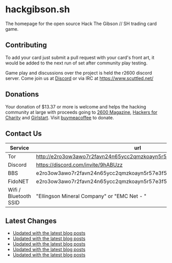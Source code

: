 # hackgibson.sh
The homepage for the open source Hack The Gibson // SH trading card game.


## Contributing

To add your card just submit a pull request with your card's front art, it would be added to the next run of set after community play testing.

Game play and discussions over the project is held the r2600 discord server. Come join us at [Discord](https://discord.com/invite/9hABUzz) or via IRC at https://www.scuttled.net/


## Donations

Your donation of $13.37 or more is welcome and helps the hacking community at large with proceeds going to [2600 Magazine](https://2600.com/), [Hackers for Charity](https://hackersforcharity.org) and [Girlstart](https://girlstart.org).  Visit [buymeacoffee](https://www.buymeacoffee.com/hackgibson.sh) to donate.


## Contact Us

Service | url
-|-
Tor | http://e2ro3ow3awo7r2favn24n65ycc2qmzkoayn5r57e3f56nvjwdcgg32ad.onion
Discord | https://discord.com/invite/9hABUzz
BBS | e2ro3ow3awo7r2favn24n65ycc2qmzkoayn5r57e3f56nvjwdcgg32ad.onion:23
FidoNET | e2ro3ow3awo7r2favn24n65ycc2qmzkoayn5r57e3f56nvjwdcgg32ad.onion:24554
Wifi / Bluetooth SSID | "Ellingson Mineral Company" or "EMC Net - <fidonet address>"

## Latest Changes
<!-- BLOG-POST-LIST:START -->
- [Updated with the latest blog posts](https://github.com/DFW2600/hackgibson.sh/commit/1c2c93995e3f8f935068f4866b14fec0be2fa35e)
- [Updated with the latest blog posts](https://github.com/DFW2600/hackgibson.sh/commit/fa328075a9c109a990a69e3d2da235739c09c272)
- [Updated with the latest blog posts](https://github.com/DFW2600/hackgibson.sh/commit/761b5d48384a27b06150dd82c157d9fd3add7c9e)
- [Updated with the latest blog posts](https://github.com/DFW2600/hackgibson.sh/commit/906a4e19b119ae58b4d6f56096ad34b15b1e05cc)
- [Updated with the latest blog posts](https://github.com/DFW2600/hackgibson.sh/commit/5d2bb4f2cf20d4b77875941ca0519bee644b8447)
<!-- BLOG-POST-LIST:END -->
